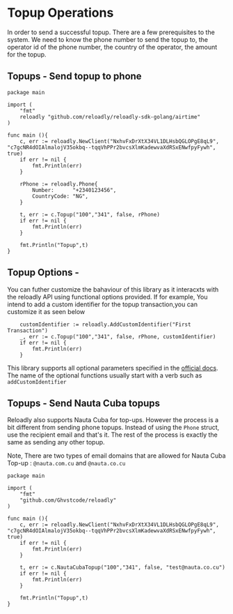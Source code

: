 # Topup Operations

In order to send a successful topup. There are a few prerequisites to the system. We need to know the phone number to
send the topup to, the operator id of the phone number, the country of the operator, the amount for the topup.

## Topups - Send topup to phone

```golang
package main

import (
	"fmt"
	reloadly "github.com/reloadly/reloadly-sdk-golang/airtime"
)

func main (){
	c, err := reloadly.NewClient("NxhvFxDrXtX34VL1DLHsbQGLOPgE8qL9", "c7gcNR4dOIAlmalojV35okbq--tqqVhPPr2bvcsXlmKadewvaXdRSxENwfpyFywh", true)
	if err != nil {
		fmt.Println(err)
	}

	rPhone := reloadly.Phone{
		Number:      "+2340123456",
		CountryCode: "NG",
	}

	t, err := c.Topup("100","341", false, rPhone)
	if err != nil {
		fmt.Println(err)
	}

	fmt.Println("Topup",t)
}
```

## Topup Options - 

You can futher customize the bahaviour of this library as it interacxts with the reloadly API using functional options provided. If for example, You intend to add a custom identifier for the topup transaction,you can customize it as seen below
```golang
    customIdentifier := reloadly.AddCustomIdentifier("First Transaction")
    _, err := c.Topup("100","341", false, rPhone, customIdentifier)
    if err != nil {
        fmt.Println(err)
    }
```
This library supports all optional parameters specified in the [official docs](https://developers.reloadly.com/api.html#send-topup). The name of the optional functions usually start with a verb such as ```addCustomIdentifier``` 
## Topups - Send Nauta Cuba topups

Reloadly also supports Nauta Cuba for top-ups. However the process is a bit different from sending phone topups. Instead
of using the ```Phone``` struct, use the recipient email and that's it. The rest of the process is exactly the same as sending any other topup.

Note, There are two types of email domains that are allowed for Nauta Cuba Top-up : ```@nauta.com.cu```
and ```@nauta.co.cu```

```golang
package main

import (
	"fmt"
	"github.com/Ghvstcode/reloadly"
)

func main (){
	c, err := reloadly.NewClient("NxhvFxDrXtX34VL1DLHsbQGLOPgE8qL9", "c7gcNR4dOIAlmalojV35okbq--tqqVhPPr2bvcsXlmKadewvaXdRSxENwfpyFywh", true)
	if err != nil {
		fmt.Println(err)
	}

	t, err := c.NautaCubaTopup("100","341", false, "test@nauta.co.cu")
	if err != nil {
		fmt.Println(err)
	}

	fmt.Println("Topup",t)
}
```